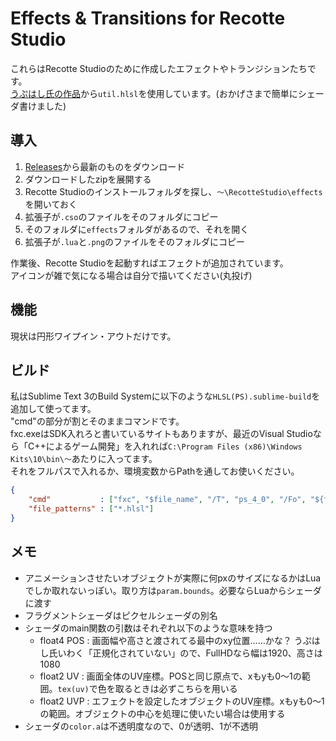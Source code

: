 # Effects & Transitions for Recotte Studio

これらはRecotte Studioのために作成したエフェクトやトランジションたちです。  
[うぷはし氏の作品](/wallstudio/RecotteShader)から`util.hlsl`を使用しています。(おかげさまで簡単にシェーダ書けました)

## 導入

1. [Releases](/istallia/EffectsAndTransitions-forRecotteStudio/releases)から最新のものをダウンロード
2. ダウンロードしたzipを展開する
3. Recotte Studioのインストールフォルダを探し、`～\RecotteStudio\effects`を開いておく
4. 拡張子が`.cso`のファイルをそのフォルダにコピー
5. そのフォルダに`effects`フォルダがあるので、それを開く
6. 拡張子が`.lua`と`.png`のファイルをそのフォルダにコピー

作業後、Recotte Studioを起動すればエフェクトが追加されています。  
アイコンが雑で気になる場合は自分で描いてください(丸投げ)

## 機能

現状は円形ワイプイン・アウトだけです。

## ビルド

私はSublime Text 3のBuild Systemに以下のような`HLSL(PS).sublime-build`を追加して使ってます。  
"cmd"の部分が割とそのままコマンドです。  
fxc.exeはSDK入れろと書いているサイトもありますが、最近のVisual Studioなら「C++によるゲーム開発」を入れれば`C:\Program Files (x86)\Windows Kits\10\bin\～`あたりに入ってます。  
それをフルパスで入れるか、環境変数からPathを通してお使いください。

```json
{
	"cmd"           : ["fxc", "$file_name", "/T", "ps_4_0", "/Fo", "${file_path}\\\\${file_base_name}.cso"],
	"file_patterns" : ["*.hlsl"]
}
```

## メモ

+ アニメーションさせたいオブジェクトが実際に何pxのサイズになるかはLuaでしか取れないっぽい。取り方は`param.bounds`。必要ならLuaからシェーダに渡す
+ フラグメントシェーダはピクセルシェーダの別名
+ シェーダのmain関数の引数はそれぞれ以下のような意味を持つ
	+ float4 POS : 画面幅や高さと渡されてる最中のxy位置……かな？ うぷはし氏いわく「正規化されていない」ので、FullHDなら幅は1920、高さは1080
	+ float2 UV : 画面全体のUV座標。POSと同じ原点で、xもyも0～1の範囲。`tex(uv)`で色を取るときは必ずこちらを用いる
	+ float2 UVP : エフェクトを設定したオブジェクトのUV座標。xもyも0～1の範囲。オブジェクトの中心を処理に使いたい場合は使用する
+ シェーダの`color.a`は不透明度なので、0が透明、1が不透明
